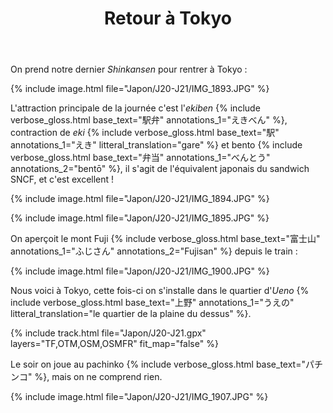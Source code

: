 ﻿---
title: "Retour à Tokyo"
permalink: /Japon/J20-J21/
sidebar:
  nav: "japon"
enable_tracks: true
---

On prend notre dernier *Shinkansen* pour rentrer à Tokyo :

{% include image.html file="Japon/J20-J21/IMG_1893.JPG" %}

L'attraction principale de la journée c'est l'*ekiben*
{% include verbose_gloss.html base_text="駅弁" annotations_1="えきべん" %},
contraction de *eki*
{% include verbose_gloss.html base_text="駅" annotations_1="えき" litteral_translation="gare" %}
et bento
{% include verbose_gloss.html base_text="弁当" annotations_1="べんとう" annotations_2="bentō" %},
il s'agit de l'équivalent japonais du sandwich SNCF, et c'est excellent !

{% include image.html file="Japon/J20-J21/IMG_1894.JPG" %}

{% include image.html file="Japon/J20-J21/IMG_1895.JPG" %}

On aperçoit le mont Fuji
{% include verbose_gloss.html base_text="富士山" annotations_1="ふじさん" annotations_2="Fujisan" %}
depuis le train :

{% include image.html file="Japon/J20-J21/IMG_1900.JPG" %}

Nous voici à Tokyo, cette fois-ci on s'installe dans le quartier d'*Ueno*
{% include verbose_gloss.html base_text="上野" annotations_1="うえの" litteral_translation="le quartier de la plaine du dessus" %}.

{% include track.html file="Japon/J20-J21.gpx" layers="TF,OTM,OSM,OSMFR" fit_map="false" %}

Le soir on joue au pachinko
{% include verbose_gloss.html base_text="パチンコ" %},
mais on ne comprend rien.

{% include image.html file="Japon/J20-J21/IMG_1907.JPG" %}
